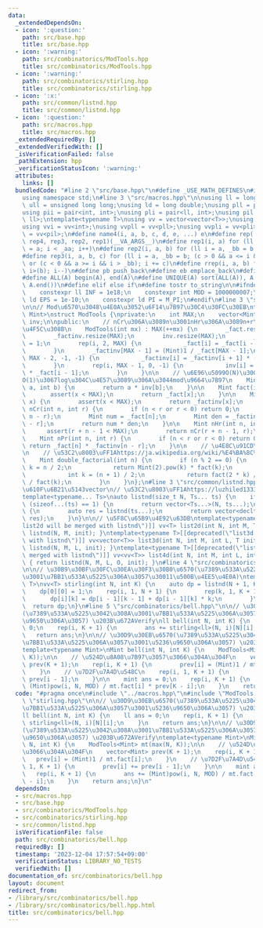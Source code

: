 ```yaml
---
data:
  _extendedDependsOn:
  - icon: ':question:'
    path: src/base.hpp
    title: src/base.hpp
  - icon: ':warning:'
    path: src/combinatorics/ModTools.hpp
    title: src/combinatorics/ModTools.hpp
  - icon: ':warning:'
    path: src/combinatorics/stirling.hpp
    title: src/combinatorics/stirling.hpp
  - icon: ':x:'
    path: src/common/listnd.hpp
    title: src/common/listnd.hpp
  - icon: ':question:'
    path: src/macros.hpp
    title: src/macros.hpp
  _extendedRequiredBy: []
  _extendedVerifiedWith: []
  _isVerificationFailed: false
  _pathExtension: hpp
  _verificationStatusIcon: ':warning:'
  attributes:
    links: []
  bundledCode: "#line 2 \"src/base.hpp\"\n#define _USE_MATH_DEFINES\n#include <bits/stdc++.h>\n\
    using namespace std;\n#line 3 \"src/macros.hpp\"\n\nusing ll = long long;\nusing\
    \ ull = unsigned long long;\nusing ld = long double;\nusing pll = pair<ll, ll>;\n\
    using pii = pair<int, int>;\nusing pli = pair<ll, int>;\nusing pil = pair<int,\
    \ ll>;\ntemplate<typename T>\nusing vv = vector<vector<T>>;\nusing vvl = vv<ll>;\n\
    using vvi = vv<int>;\nusing vvpll = vv<pll>;\nusing vvpli = vv<pli>;\nusing vvpil\
    \ = vv<pil>;\n#define name4(i, a, b, c, d, e, ...) e\n#define rep(...) name4(__VA_ARGS__,\
    \ rep4, rep3, rep2, rep1)(__VA_ARGS__)\n#define rep1(i, a) for (ll i = 0, _aa\
    \ = a; i < _aa; i++)\n#define rep2(i, a, b) for (ll i = a, _bb = b; i < _bb; i++)\n\
    #define rep3(i, a, b, c) for (ll i = a, _bb = b; (c > 0 && a <= i && i < _bb)\
    \ or (c < 0 && a >= i && i > _bb); i += c)\n#define rrep(i, a, b) for (ll i=(a);\
    \ i>(b); i--)\n#define pb push_back\n#define eb emplace_back\n#define mkp make_pair\n\
    #define ALL(A) begin(A), end(A)\n#define UNIQUE(A) sort(ALL(A)), A.erase(unique(ALL(A)),\
    \ A.end())\n#define elif else if\n#define tostr to_string\n\n#ifndef CONSTANTS\n\
    \    constexpr ll INF = 1e18;\n    constexpr int MOD = 1000000007;\n    constexpr\
    \ ld EPS = 1e-10;\n    constexpr ld PI = M_PI;\n#endif\n#line 3 \"src/combinatorics/ModTools.hpp\"\
    \n\n// Mod\u6570\u3048\u4E0A\u3052\u6F14\u7B97\u30C4\u30FC\u30EB\ntemplate<typename\
    \ Mint>\nstruct ModTools {\nprivate:\n    int MAX;\n    vector<Mint> _fact, _factinv,\
    \ inv;\n\npublic:\n    // nCr\u306A\u3089n\u3001nHr\u306A\u3089n+r\u307E\u3067\
    \u4F5C\u308B\n    ModTools(int mx) : MAX(++mx) {\n        _fact.resize(MAX);\n\
    \        _factinv.resize(MAX);\n        inv.resize(MAX);\n        _fact[0] = _fact[1]\
    \ = 1;\n        rep(i, 2, MAX) {\n            _fact[i] = _fact[i - 1] * (Mint)i;\n\
    \        }\n        _factinv[MAX - 1] = (Mint)1 / _fact[MAX - 1];\n        rep(i,\
    \ MAX - 2, -1, -1) {\n            _factinv[i] = _factinv[i + 1] * (Mint)(i + 1);\n\
    \        }\n        rep(i, MAX - 1, 0, -1) {\n            inv[i] = _factinv[i]\
    \ * _fact[i - 1];\n        }\n    }\n\n    // \u6E96\u5099O(N)\u3001\u64CD\u4F5C\
    O(1)\u3067log\u304C\u4E57\u3089\u306A\u3044mod\u9664\u7B97\n    Mint div(Mint\
    \ a, int b) {\n        return a * inv[b];\n    }\n\n    Mint fact(int x) {\n \
    \       assert(x < MAX);\n        return _fact[x];\n    }\n\n    Mint factinv(int\
    \ x) {\n        assert(x < MAX);\n        return _factinv[x];\n    }\n\n    Mint\
    \ nCr(int n, int r) {\n        if (n < r or r < 0) return 0;\n        r = min(r,\
    \ n - r);\n        Mint num = _fact[n];\n        Mint den = _factinv[r] * _factinv[n\
    \ - r];\n        return num * den;\n    }\n\n    Mint nHr(int n, int r) {\n  \
    \      assert(r + n - 1 < MAX);\n        return nCr(r + n - 1, r);\n    }\n\n\
    \    Mint nPr(int n, int r) {\n        if (n < r or r < 0) return 0;\n       \
    \ return _fact[n] * _factinv[n - r];\n    }\n\n    // \u4E8C\u91CD\u968E\u4E57\
    \n    // \u53C2\u8003\uFF1Ahttps://ja.wikipedia.org/wiki/%E4%BA%8C%E9%87%8D%E9%9A%8E%E4%B9%97\n\
    \    Mint double_factorial(int n) {\n        if (n % 2 == 0) {\n            int\
    \ k = n / 2;\n            return Mint(2).pow(k) * fact(k);\n        } else {\n\
    \            int k = (n + 1) / 2;\n            return fact(2 * k) / Mint(2).pow(k)\
    \ / fact(k);\n        }\n    }\n};\n#line 3 \"src/common/listnd.hpp\"\n\n// \u4EFB\
    \u610F\u6B21\u5143vector\n// \u53C2\u8003\uFF1Ahttps://luzhiled1333.github.io/comp-library/src/cpp-template/header/make-vector.hpp\n\
    template<typename... Ts>\nauto listnd(size_t N, Ts... ts) {\n    if constexpr\
    \ (sizeof...(ts) == 1) {\n        return vector<Ts...>(N, ts...);\n    } else\
    \ {\n        auto res = listnd(ts...);\n        return vector<decltype(res)>(N,\
    \ res);\n    }\n}\n\n// \u5F8C\u65B9\u4E92\u63DB\ntemplate<typename T>[[deprecated(\"\
    list2d will be merged with listnd\")]] vv<T> list2d(int N, int M, T init) { return\
    \ listnd(N, M, init); }\ntemplate<typename T>[[deprecated(\"list3d will be merged\
    \ with listnd\")]] vv<vector<T>> list3d(int N, int M, int L, T init) { return\
    \ listnd(N, M, L, init); }\ntemplate<typename T>[[deprecated(\"list4d will be\
    \ merged with listnd\")]] vv<vv<T>> list4d(int N, int M, int L, int O, T init)\
    \ { return listnd(N, M, L, O, init); }\n#line 4 \"src/combinatorics/stirling.hpp\"\
    \n\n// \u30B9\u30BF\u30FC\u30EA\u30F3\u30B0\u6570(\u7389\u533A\u5225\u3042\u308A\
    \u3001\u7BB1\u533A\u5225\u306A\u3057\u30011\u500B\u4EE5\u4E0A)\ntemplate<typename\
    \ T>\nvv<T> stirling(int N, int K) {\n    auto dp = listnd(N + 1, K + 1, (T)0);\n\
    \    dp[0][0] = 1;\n    rep(i, 1, N + 1) {\n        rep(k, 1, K + 1) {\n     \
    \       dp[i][k] = dp[i - 1][k - 1] + dp[i - 1][k] * k;\n        }\n    }\n  \
    \  return dp;\n}\n#line 5 \"src/combinatorics/bell.hpp\"\n\n// \u30D9\u30EB\u6570\
    (\u7389\u533A\u5225\u3042\u308A\u3001\u7BB1\u533A\u5225\u306A\u3057\u3001\u5236\
    \u9650\u306A\u3057) \u203B\u672AVerify\nll bell(int N, int K) {\n    ll ans =\
    \ 0;\n    rep(i, K + 1) {\n        ans += stirling<ll>(N, i)[N][i];\n    }\n \
    \   return ans;\n}\n\n// \u30D9\u30EB\u6570(\u7389\u533A\u5225\u3042\u308A\u3001\
    \u7BB1\u533A\u5225\u306A\u3057\u3001\u5236\u9650\u306A\u3057) \u203B\u672AVerify\n\
    template<typename Mint>\nMint bell(int N, int K) {\n    ModTools<Mint> mt(max(N,\
    \ K));\n\n    // \u524D\u8A08\u7B97\u3057\u3066\u304A\u304F\n    vector<Mint>\
    \ prev(K + 1);\n    rep(i, K + 1) {\n        prev[i] = (Mint)1 / mt.fact[i];\n\
    \    }\n    // \u7D2F\u7A4D\u548C\n    rep(i, 1, K + 1) {\n        prev[i] +=\
    \ prev[i - 1];\n    }\n\n    mint ans = 0;\n    rep(i, K + 1) {\n        ans +=\
    \ (Mint)pow(i, N, MOD) / mt.fact[i] * prev[K - i];\n    }\n    return ans;\n}\n"
  code: "#pragma once\n#include \"../macros.hpp\"\n#include \"ModTools.hpp\"\n#include\
    \ \"stirling.hpp\"\n\n// \u30D9\u30EB\u6570(\u7389\u533A\u5225\u3042\u308A\u3001\
    \u7BB1\u533A\u5225\u306A\u3057\u3001\u5236\u9650\u306A\u3057) \u203B\u672AVerify\n\
    ll bell(int N, int K) {\n    ll ans = 0;\n    rep(i, K + 1) {\n        ans +=\
    \ stirling<ll>(N, i)[N][i];\n    }\n    return ans;\n}\n\n// \u30D9\u30EB\u6570\
    (\u7389\u533A\u5225\u3042\u308A\u3001\u7BB1\u533A\u5225\u306A\u3057\u3001\u5236\
    \u9650\u306A\u3057) \u203B\u672AVerify\ntemplate<typename Mint>\nMint bell(int\
    \ N, int K) {\n    ModTools<Mint> mt(max(N, K));\n\n    // \u524D\u8A08\u7B97\u3057\
    \u3066\u304A\u304F\n    vector<Mint> prev(K + 1);\n    rep(i, K + 1) {\n     \
    \   prev[i] = (Mint)1 / mt.fact[i];\n    }\n    // \u7D2F\u7A4D\u548C\n    rep(i,\
    \ 1, K + 1) {\n        prev[i] += prev[i - 1];\n    }\n\n    mint ans = 0;\n \
    \   rep(i, K + 1) {\n        ans += (Mint)pow(i, N, MOD) / mt.fact[i] * prev[K\
    \ - i];\n    }\n    return ans;\n}\n"
  dependsOn:
  - src/macros.hpp
  - src/base.hpp
  - src/combinatorics/ModTools.hpp
  - src/combinatorics/stirling.hpp
  - src/common/listnd.hpp
  isVerificationFile: false
  path: src/combinatorics/bell.hpp
  requiredBy: []
  timestamp: '2023-12-04 17:57:54+09:00'
  verificationStatus: LIBRARY_NO_TESTS
  verifiedWith: []
documentation_of: src/combinatorics/bell.hpp
layout: document
redirect_from:
- /library/src/combinatorics/bell.hpp
- /library/src/combinatorics/bell.hpp.html
title: src/combinatorics/bell.hpp
---
```


